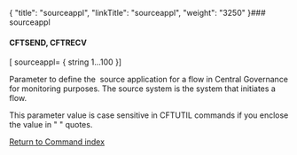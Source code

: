 {
    "title": "sourceappl",
    "linkTitle": "sourceappl",
    "weight": "3250"
}### sourceappl

#### CFTSEND, CFTRECV

\[ sourceappl= { string 1...100 }\]

Parameter to define the  source application for a flow in Central Governance for monitoring purposes. The source system is the system that initiates a flow.

This parameter value is case sensitive in CFTUTIL commands if you enclose the value in " " quotes.

[Return to Command index](../)
